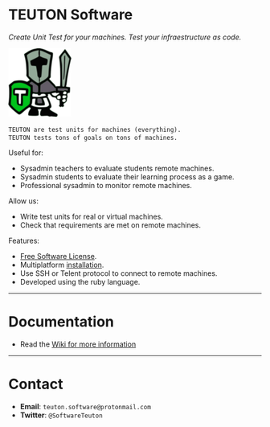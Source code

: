 
# TEUTON Software

_Create Unit Test for your machines.
Test your infraestructure as code._

![logo](./docs/logo.png)

```
TEUTON are test units for machines (everything).
TEUTON tests tons of goals on tons of machines.
```

Useful for:
* Sysadmin teachers to evaluate students remote machines.
* Sysadmin students to evaluate their learning process as a game.
* Professional sysadmin to monitor remote machines.

Allow us:
* Write test units for real or virtual machines.
* Check that requirements are met on remote machines.

Features:
* [Free Software License](https://github.com/teuton-software/teuton/LICENSE).
* Multiplatform [installation](https://github.com/teuton-software/teuton/wiki/Installation).
* Use SSH or Telent protocol to connect to remote machines.
* Developed using the ruby language.

---

# Documentation

* Read the [Wiki for more information](https://github.com/teuton-software/teuton/wiki)

---

# Contact

* **Email**: `teuton.software@protonmail.com`
* **Twitter**: `@SoftwareTeuton`
